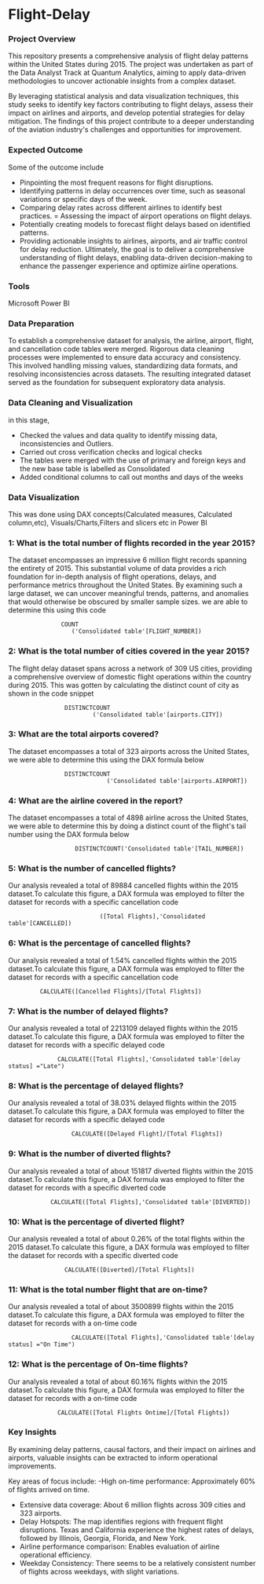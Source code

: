 # Flight-Delay
### Project Overview
This repository presents a comprehensive analysis of flight delay patterns within the United States during 2015. The project was undertaken as part of the Data Analyst Track at Quantum Analytics, aiming to apply data-driven methodologies to uncover actionable insights from a complex dataset.

By leveraging statistical analysis and data visualization techniques, this study seeks to identify key factors contributing to flight delays, assess their impact on airlines and airports, and develop potential strategies for delay mitigation. The findings of this project contribute to a deeper understanding of the aviation industry's challenges and opportunities for improvement.

### Expected Outcome
Some of the outcome include
- Pinpointing the most frequent reasons for flight disruptions.
- Identifying patterns in delay occurrences over time, such as seasonal variations or specific days of the week.
- Comparing delay rates across different airlines to identify best practices.
= Assessing the impact of airport operations on flight delays.
- Potentially creating models to forecast flight delays based on identified patterns.
- Providing actionable insights to airlines, airports, and air traffic control for delay reduction.
Ultimately, the goal is to deliver a comprehensive understanding of flight delays, enabling data-driven decision-making to enhance the passenger experience and optimize airline operations.

### Tools
Microsoft Power BI


### Data Preparation
To establish a comprehensive dataset for analysis, the airline, airport, flight, and cancellation code tables were merged. Rigorous data cleaning processes were implemented to ensure data accuracy and consistency. This involved handling missing values, standardizing data formats, and resolving inconsistencies across datasets. The resulting integrated dataset served as the foundation for subsequent exploratory data analysis.

### Data Cleaning and Visualization
in this stage,
- Checked the values and data quality to identify missing data, inconsistencies and Outliers.
- Carried out cross verification checks and logical checks
- The tables were merged with the use of primary and foreign keys and the new base table is labelled as Consolidated
- Added conditional columns to call out months and days of the weeks
### Data Visualization
This was done using DAX concepts(Calculated measures, Calculated column,etc), Visuals/Charts,Filters and slicers etc in Power BI

### 1: What is the total number of flights recorded in the year 2015?
The dataset encompasses an impressive 6 million flight records spanning the entirety of 2015. This substantial volume of data provides a rich foundation for in-depth analysis of flight operations, delays, and performance metrics throughout the United States. By examining such a large dataset, we can uncover meaningful trends, patterns, and anomalies that would otherwise be obscured by smaller sample sizes. we are able to determine this using this code
```  Total Flights =
               COUNT
                  ('Consolidated table'[FLIGHT_NUMBER])
```

### 2: What is the total number of cities covered in the year 2015?
The flight delay dataset spans across a network of 309 US cities, providing a comprehensive overview of domestic flight operations within the country during 2015. This was gotten by calculating the distinct count of city as shown in the code snippet
``` Total cities =
                DISTINCTCOUNT
                        ('Consolidated table'[airports.CITY])
```
### 3: What are the total airports covered?
The dataset encompasses a total of 323 airports across the United States, we were able to determine this using the DAX formula below
```Total Airports =
                DISTINCTCOUNT
                            ('Consolidated table'[airports.AIRPORT])
```
### 4: What are the airline covered in the report?
The dataset encompasses a total of 4898 airline across the United States, we were able to determine this by doing a distinct count of the flight's tail number using the DAX formula below
```   Total Airline =
                   DISTINCTCOUNT('Consolidated table'[TAIL_NUMBER])
```
### 5: What is the number of cancelled flights?
Our analysis revealed a total of 89884 cancelled flights within the 2015 dataset.To calculate this figure, a DAX formula was employed to filter the dataset for records with a specific cancellation code
```Cancelled Flights = CALCULATE
                          ([Total Flights],'Consolidated table'[CANCELLED])
```
### 6: What is the percentage of cancelled flights?
Our analysis revealed a total of 1.54% cancelled flights within the 2015 dataset.To calculate this figure, a DAX formula was employed to filter the dataset for records with a specific cancellation code
```Percentage Cancelled =
         CALCULATE([Cancelled Flights]/[Total Flights])
```
### 7: What is the number of delayed flights?
Our analysis revealed a total of 2213109 delayed flights within the 2015 dataset.To calculate this figure, a DAX formula was employed to filter the dataset for records with a specific delayed code
```Delayed Flight =
              CALCULATE([Total Flights],'Consolidated table'[delay status] ="Late")
```
### 8: What is the percentage of delayed flights?
Our analysis revealed a total of 38.03% delayed flights within the 2015 dataset.To calculate this figure, a DAX formula was employed to filter the dataset for records with a specific delayed code
```Percentage Delayed =
                  CALCULATE([Delayed Flight]/[Total Flights])
```
### 9: What is the number of diverted flights?
Our analysis revealed a total of about 151817  diverted flights within the 2015 dataset.To calculate this figure, a DAX formula was employed to filter the dataset for records with a specific diverted code
``` Diverted =
            CALCULATE([Total Flights],'Consolidated table'[DIVERTED])
```
### 10: What is the percentage of diverted flight?
Our analysis revealed a total of about 0.26%  of the total flights within the 2015 dataset.To calculate this figure, a DAX formula was employed to filter the dataset for records with a specific diverted code
```percentage Diverted =
                CALCULATE([Diverted]/[Total Flights])
```
### 11: What is the total number flight that are on-time?
Our analysis revealed a total of about 3500899  flights within the 2015 dataset.To calculate this figure, a DAX formula was employed to filter the dataset for records with a on-time code
```Total Flights Ontime =
                  CALCULATE([Total Flights],'Consolidated table'[delay status] ="On Time")
```
### 12: What is the percentage of On-time flights?
Our analysis revealed a total of about 60.16%  flights within the 2015 dataset.To calculate this figure, a DAX formula was employed to filter the dataset for records with a on-time code
``` Percentage On time =
              CALCULATE([Total Flights Ontime]/[Total Flights])
```

### Key Insights
 By examining delay patterns, causal factors, and their impact on airlines and airports, valuable insights can be extracted to inform operational improvements.

Key areas of focus include:
-High on-time performance: Approximately 60% of flights arrived on time.
- Extensive data coverage: About 6 million flights across 309 cities and 323 airports.
- Delay Hotspots: The map identifies regions with frequent flight disruptions. Texas and California experience the highest rates of delays, followed by Illinois, Georgia, Florida, and New York. 
- Airline performance comparison: Enables evaluation of airline operational efficiency.
- Weekday Consistency: There seems to be a relatively consistent number of flights across weekdays, with slight variations.
  





